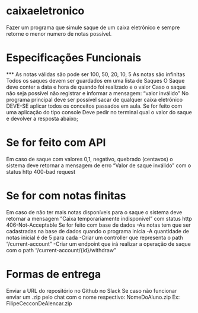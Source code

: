 # caixaeletronico
Fazer um programa que simule saque de um caixa eletrônico e sempre retorne o menor numero de notas possível.

# Especificações Funcionais
*** As notas válidas são pode ser 100, 50, 20, 10, 5
As notas são infinitas
Todos os saques devem ser guardados em uma lista de Saques
O Saque deve conter a data e hora de quando foi realizado e o valor
Caso o saque não seja possível não registrar e informar a mensagem: “valor inválido”
No programa principal deve ser possível sacar de qualquer caixa eletrônico
DEVE-SE aplicar todos os conceitos passados em aula.
Se for feito com uma aplicação do tipo console
Deve pedir no terminal qual o valor do saque e devolver a resposta abaixo;
# Se for feito com API
Em caso de saque com valores 0,1, negativo, quebrado (centavos) o sistema deve retornar a mensagem de erro 
“Valor de saque inválido” com o status http 400-bad request
# Se for com notas finitas
Em caso de não ter mais notas disponíveis para o saque o sistema deve retornar a mensagem 
“Caixa temporariamente indisponível” com status http 406-Not-Acceptable
Se for feito com base de dados
-As notas tem que ser cadastradas na base de dados quando o programa inicia
-A quantidade de notas inicial é de 5 para cada
-Criar um controller que representa o path “/current-account”
-Criar um endpoint que irá realizar a operação de saque com o path “/current-account/{id}/withdraw”
# Formas de entrega
Enviar a URL do repositório no Github no Slack
Se caso não funcionar enviar um .zip pelo chat com o nome respectivo: NomeDoAluno.zip
Ex: FilipeCecconDeAlencar.zip
